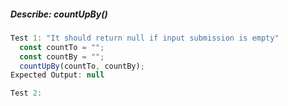 

##### **Describe:** countUpBy()
```javascript
Test 1: "It should return null if input submission is empty"
  const countTo = "";
  const countBy = "";
  countUpBy(countTo, countBy);
Expected Output: null

Test 2:



```